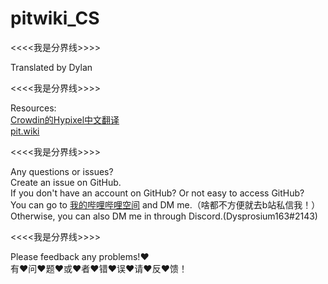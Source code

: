 # pitwiki_CS 

<<<<我是分界线>>>>

 Translated by Dylan     

<<<<我是分界线>>>>

 Resources:                                   
 [Crowdin的Hypixel中文翻译](https://crowdin.com/project/hypixel/zh-CN)     
 [pit.wiki](https://pit.wiki/)     

<<<<我是分界线>>>>

 Any questions or issues?     
 Create an issue on GitHub.     
 If you don't have an account on GitHub? Or not easy to access GitHub?     
 You can go to [我的哔哩哔哩空间](https://space.bilibili.com/693470532) and DM me.（啥都不方便就去b站私信我！）     
 Otherwise, you can also DM me in through Discord.(Dysprosium163#2143)     

<<<<我是分界线>>>>

Please feedback any problems!:heart:     
有:heart:问:heart:题:heart:或:heart:者:heart:错:heart:误:heart:请:heart:反:heart:馈！